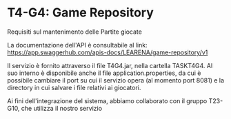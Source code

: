 # T4-G4: Game Repository
Requisiti sul mantenimento delle Partite giocate


La documentazione dell'API è consultabile al link: https://app.swaggerhub.com/apis-docs/LEARENA/game-repository/v1

Il servizio è fornito attraverso il file T4G4.jar, nella cartella TASKT4G4. Al suo interno è disponibile anche il file application.properties, da cui è possibile cambiare il port su cui il servizio opera (al momento port 8081) e la directory in cui salvare i file relativi ai giocatori.

Ai fini dell'integrazione del sistema, abbiamo collaborato con il gruppo T23-G10, che utilizza il nostro servizio
